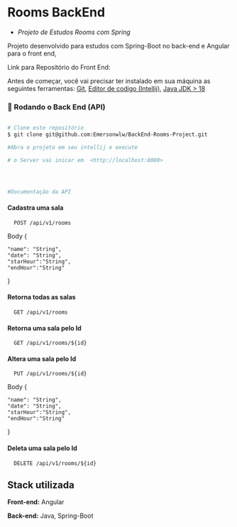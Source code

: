 
# Rooms BackEnd

* *Projeto de Estudos Rooms com Spring*

Projeto desenvolvido para estudos com Spring-Boot no back-end e Angular para o front end, 

Link para Repositório do Front End:


Antes de começar, você vai precisar ter instalado em sua máquina as seguintes ferramentas:
[Git](https://git-scm.com), [Editor de codigo (Intellij)](https://www.jetbrains.com/pt-br/idea/download/#section=windows), [Java JDK > 18](https://www.oracle.com/java/technologies/downloads/)


### 🎲 Rodando o Back End (API)
```bash

# Clone este repositório
$ git clone git@github.com:Emersonwlw/BackEnd-Rooms-Project.git

#Abra o projeto em seu intellij e execute

# o Server vai inicar em  <http://localhost:8080>




#Documentação da API


```

#### Cadastra uma sala

```http
  POST /api/v1/rooms

```
Body
{

    "name": "String",
    "date": "String",
    "starHour":"String",
    "endHour":"String"
}

#### Retorna todas as salas

```http 
  GET /api/v1/rooms
```
#### Retorna uma sala pelo Id

```http
  GET /api/v1/rooms/${id}
```

#### Altera uma sala pelo Id

```http
  PUT /api/v1/rooms/${id}
```
Body
{

    "name": "String",
    "date": "String",
    "starHour":"String",
    "endHour":"String"

}

#### Deleta uma sala pelo Id

```http
  DELETE /api/v1/rooms/${id}
```
## Stack utilizada

**Front-end:** Angular 

**Back-end:** Java, Spring-Boot

